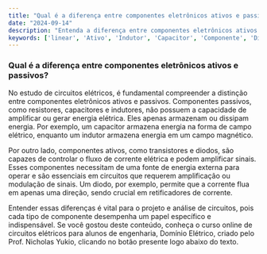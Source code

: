 ```yaml
---
title: "Qual é a diferença entre componentes eletrônicos ativos e passivos?"
date: "2024-09-14"
description: "Entenda a diferença entre componentes eletrônicos ativos e passivos no contexto de circuitos elétricos."
keywords: ['linear', 'Ativo', 'Indutor', 'Capacitor', 'Componente', 'Diodo', 'Fonte']
---
```


### Qual é a diferença entre componentes eletrônicos ativos e passivos?

No estudo de circuitos elétricos, é fundamental compreender a distinção entre componentes eletrônicos ativos e passivos. Componentes passivos, como resistores, capacitores e indutores, não possuem a capacidade de amplificar ou gerar energia elétrica. Eles apenas armazenam ou dissipam energia. Por exemplo, um capacitor armazena energia na forma de campo elétrico, enquanto um indutor armazena energia em um campo magnético.

Por outro lado, componentes ativos, como transistores e diodos, são capazes de controlar o fluxo de corrente elétrica e podem amplificar sinais. Esses componentes necessitam de uma fonte de energia externa para operar e são essenciais em circuitos que requerem amplificação ou modulação de sinais. Um diodo, por exemplo, permite que a corrente flua em apenas uma direção, sendo crucial em retificadores de corrente.

Entender essas diferenças é vital para o projeto e análise de circuitos, pois cada tipo de componente desempenha um papel específico e indispensável. Se você gostou deste conteúdo, conheça o curso online de circuitos elétricos para alunos de engenharia, Domínio Elétrico, criado pelo Prof. Nicholas Yukio, clicando no botão presente logo abaixo do texto.